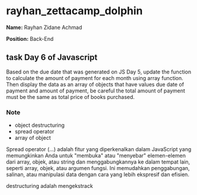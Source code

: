 ﻿# rayhan_zettacamp_dolphin

**Name:** Rayhan Zidane Achmad

**Position:** Back-End

## task Day 6 of Javascript

Based on the due date that was generated on JS Day 5, update the function to calculate the amount of payment for each month using array function. Then display the data as an array of objects that have values due date of payment and amount of payment, be careful the total amount of payment must be the same as total price of books purchased.

### Note

* object destructuring
* spread operator
* array of object

Spread operator (...) adalah fitur yang diperkenalkan dalam JavaScript yang memungkinkan Anda untuk "membuka" atau "menyebar" elemen-elemen dari array, objek, atau string dan menggabungkannya ke dalam tempat lain, seperti array, objek, atau argumen fungsi. Ini memudahkan penggabungan, salinan, atau manipulasi data dengan cara yang lebih ekspresif dan efisien.

destructuring adalah mengekstrack
